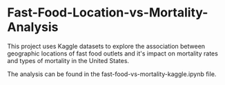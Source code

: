 # Fast-Food-Location-vs-Mortality-Analysis
This project uses Kaggle datasets to explore the association between geographic locations of fast food outlets and it's impact on mortality rates and types of mortality in the United States.

The analysis can be found in the fast-food-vs-mortality-kaggle.ipynb file.
